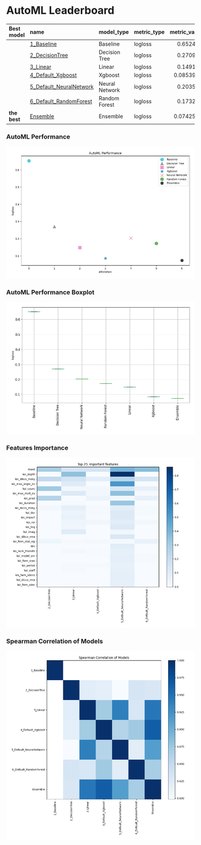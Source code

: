 # AutoML Leaderboard

| Best model   | name                                                         | model_type     | metric_type   |   metric_value |   train_time |
|:-------------|:-------------------------------------------------------------|:---------------|:--------------|---------------:|-------------:|
|              | [1_Baseline](1_Baseline/README.md)                           | Baseline       | logloss       |      0.652415  |         1    |
|              | [2_DecisionTree](2_DecisionTree/README.md)                   | Decision Tree  | logloss       |      0.270943  |         7.57 |
|              | [3_Linear](3_Linear/README.md)                               | Linear         | logloss       |      0.149103  |         3.69 |
|              | [4_Default_Xgboost](4_Default_Xgboost/README.md)             | Xgboost        | logloss       |      0.0853951 |         2.74 |
|              | [5_Default_NeuralNetwork](5_Default_NeuralNetwork/README.md) | Neural Network | logloss       |      0.203507  |         3.81 |
|              | [6_Default_RandomForest](6_Default_RandomForest/README.md)   | Random Forest  | logloss       |      0.173257  |         5.43 |
| **the best** | [Ensemble](Ensemble/README.md)                               | Ensemble       | logloss       |      0.0742588 |         0.8  |

### AutoML Performance
![AutoML Performance](ldb_performance.png)

### AutoML Performance Boxplot
![AutoML Performance Boxplot](ldb_performance_boxplot.png)

### Features Importance
![features importance across models](features_heatmap.png)



### Spearman Correlation of Models
![models spearman correlation](correlation_heatmap.png)

